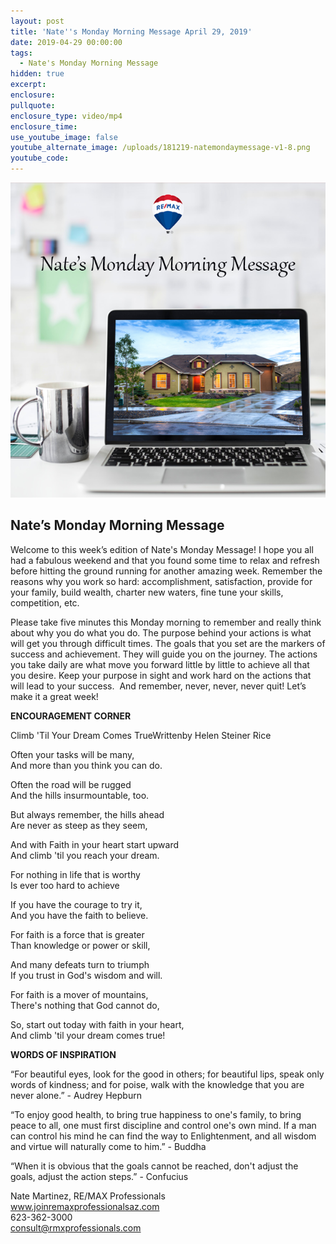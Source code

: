 ```yaml
---
layout: post
title: 'Nate''s Monday Morning Message April 29, 2019'
date: 2019-04-29 00:00:00
tags:
  - Nate's Monday Morning Message
hidden: true
excerpt:
enclosure:
pullquote:
enclosure_type: video/mp4
enclosure_time:
use_youtube_image: false
youtube_alternate_image: /uploads/181219-natemondaymessage-v1-8.png
youtube_code:
---
```


![](/uploads/181219-natemondaymessage-v1-7.png)

## **Nate’s Monday Morning Message**

Welcome to this week’s edition of Nate's Monday Message\! I hope you all had a fabulous weekend and that you found some time to relax and refresh before hitting the ground running for another amazing week. Remember the reasons why you work so hard: accomplishment, satisfaction, provide for your family, build wealth, charter new waters, fine tune your skills, competition, etc.  

Please take five minutes this Monday morning to remember and really think about why you do what you do. The purpose behind your actions is what will get you through difficult times. The goals that you set are the markers of success and achievement. They will guide you on the journey. The actions you take daily are what move you forward little by little to achieve all that you desire. Keep your purpose in sight and work hard on the actions that will lead to your success.  And remember, never, never, never quit\! Let’s make it a great week\!

**ENCOURAGEMENT CORNER**

Climb 'Til Your Dream Comes TrueWrittenby Helen Steiner Rice

Often your tasks will be many, <br>And more than you think you can do. 

Often the road will be rugged <br>And the hills insurmountable, too.

But always remember, the hills ahead<br>Are never as steep as they seem, 

And with Faith in your heart start upward<br>And climb 'til you reach your dream. 

For nothing in life that is worthy<br>Is ever too hard to achieve

If you have the courage to try it, <br>And you have the faith to believe.  

For faith is a force that is greater<br>Than knowledge or power or skill, 

And many defeats turn to triumph<br>If you trust in God's wisdom and will.  

For faith is a mover of mountains, <br>There's nothing that God cannot do, 

So, start out today with faith in your heart, <br>And climb 'til your dream comes true\!

**WORDS OF INSPIRATION**

“For beautiful eyes, look for the good in others; for beautiful lips, speak only words of kindness; and for poise, walk with the knowledge that you are never alone.” - Audrey Hepburn

“To enjoy good health, to bring true happiness to one's family, to bring peace to all, one must first discipline and control one's own mind. If a man can control his mind he can find the way to Enlightenment, and all wisdom and virtue will naturally come to him.” - Buddha

“When it is obvious that the goals cannot be reached, don't adjust the goals, adjust the action steps.” - Confucius

Nate Martinez, RE/MAX Professionals<br>www.joinremaxprofessionalsaz.com<br>623-362-3000<br>consult@rmxprofessionals.com